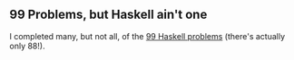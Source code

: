 ## 99 Problems, but Haskell ain't one

I completed many, but not all, of the [99 Haskell problems](https://wiki.haskell.org/H-99:_Ninety-Nine_Haskell_Problems) (there's actually only 88!).

